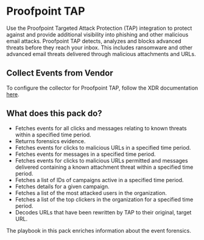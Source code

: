 # Proofpoint TAP

Use the Proofpoint Targeted Attack Protection (TAP) integration to protect against and provide additional visibility into phishing and other malicious email attacks.
Proofpoint TAP detects, analyzes and blocks advanced threats before they reach your inbox. This includes ransomware and other advanced email threats delivered through malicious attachments and URLs.


## Collect Events from Vendor

To configure the collector for Proofpoint TAP, follow the XDR documentation [here](https://docs-cortex.paloaltonetworks.com/r/Cortex-XDR/Cortex-XDR-Pro-Administrator-Guide/Ingest-Logs-from-Proofpoint-Targeted-Attack-Protection).

## What does this pack do?

- Fetches events for all clicks and messages relating to known threats within a specified time period.
- Returns forensics evidence.
- Fetches events for clicks to malicious URLs in a specified time period. 
- Fetches events for messages in a specified time period.
- Fetches events for clicks to malicious URLs permitted and messages delivered containing a known attachment threat within a specified time period.
- Fetches a list of IDs of campaigns active in a specified time period.
- Fetches details for a given campaign.
- Fetches a list of the most attacked users in the organization.
- Fetches a list of the top clickers in the organization for a specified time period.
- Decodes URLs that have been rewritten by TAP to their original, target URL.

The playbook in this pack enriches information about the event forensics.
